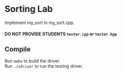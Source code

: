 # Sorting Lab

Implement my_sort in my_sort.cpp.  

#### DO NOT PROVIDE STUDENTS `tester.cpp` or `tester.hpp` 


## Compile

Run `make` to build the driver.  
Run `./sdriver` to run the testing driver.  
